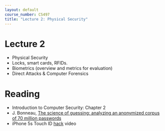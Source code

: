 ```yaml
---
layout: default
course_number: CS497
title: "Lecture 2: Physical Security"
---
```


# Lecture 2

- Physical Security
- Locks, smart cards, RFIDs.
- Biometrics (overview and metrics for evaluation)
- Direct Attacks & Computer Forensics

# Reading 

- Introduction to Computer Security: Chapter 2
- J. Bonneau, [The science of guessing: analyzing an anonymized corpus of 70 million passwords](http://www.jbonneau.com/doc/B12-IEEESP-analyzing_70M_anonymized_passwords.pdf)
- iPhone 5s Touch ID [hack](https://www.heise.de/video/artikel/iPhone-5s-Touch-ID-hack-in-detail-1966044.html) video
